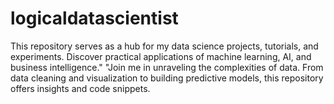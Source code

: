 # logicaldatascientist
This repository serves as a hub for my data science projects, tutorials, and experiments. Discover practical applications of machine learning, AI, and business intelligence." "Join me in unraveling the complexities of data. From data cleaning and visualization to building predictive models, this repository offers insights and code snippets.

